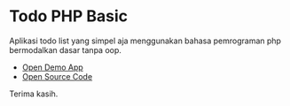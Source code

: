 # Todo PHP Basic
Aplikasi todo list yang simpel aja menggunakan bahasa pemrograman php bermodalkan dasar tanpa oop.

- [Open Demo App](https://replit.com/@k-ardliyan/todo-php-basic)
- [Open Source Code](https://github.com/k-ardliyan/php-todo-basic)

Terima kasih.